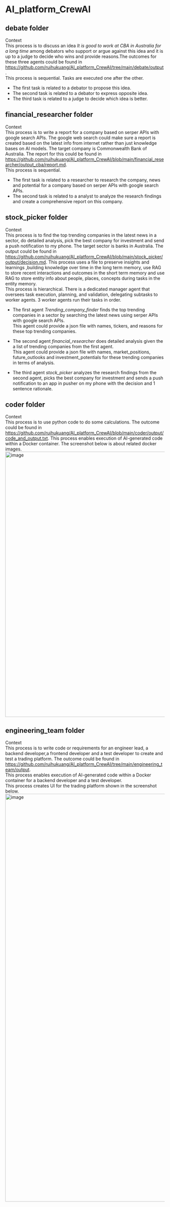 # AI_platform_CrewAI   

## debate folder  
Context    
This process is to discuss an idea *It is good to work at CBA in Australia for a long time* among debators who support or argue against this idea and it is up to a judge to decide who wins and provide reasons.The outcomes for these three agents could be found in https://github.com/ruihukuang/AI_platform_CrewAI/tree/main/debate/output.    
This process is sequential. Tasks are executed one after the other.   
- The first task is related to a debator to propose this idea.  
- The second task is related to a debator to express opposite idea.  
- The third task is related to a judge to decide which idea is better.      

## financial_researcher folder  
Context  
This process is to write a report for a company based on serper APIs with google search APIs. The google web search could make sure a report is created based on the latest info from internet rather than just knowledge bases on AI models. The target company is Commonwealth Bank of Australia. The report for this could be found in https://github.com/ruihukuang/AI_platform_CrewAI/blob/main/financial_researcher/output_cba/report.md.  
This process is sequential.      
- The first task is related to a researcher to research the company, news and potential for a company based on serper APIs with google search APIs.    
- The second task is related to a analyst to analyze the research findings and create a comprehensive report on this company.  

## stock_picker folder    
Context    
This process is to find the top trending companies in the latest news in a sector, do detailed analysis, pick the best company for investment and send a push notification to my phone. The target sector is banks in Australia. The output could be found in https://github.com/ruihukuang/AI_platform_CrewAI/blob/main/stock_picker/output/decision.md. This process uses a file to preserve insights and learnings ,building knowledge over time in the long term memory, use RAG to store recent interactions and outcomes in the short term memory and use RAG to store entity info about people, places, concepts during tasks in the entity memory.   
This process is hierarchical. There is a dedicated manager agent that oversees task execution, planning, and validation, delegating subtasks to worker agents. 3 worker agents run their tasks in order.    
- The first agent *Trending_company_finder* finds the top trending companies in a sector by searching the latest news using serper APIs with google search APIs.  
This agent could provide a json file with names, tickers, and reasons for these top trending companies.    
        
- The second agent *financial_researcher* does detailed analysis given the a list of trending companies from the first agent.    
This agent could provide a json file with names, market_positions, future_outlooks and investment_potentials for these trending companies in terms of analysis.  
  
- The third agent *stock_picker* analyzes the research findings from the second agent, picks the best company for investment and sends a push notification to an app in pusher on my phone with the decision and 1 sentence rationale.  

## coder folder   
Context  
This process is to use python code to do some calculations. The outcome could be found in https://github.com/ruihukuang/AI_platform_CrewAI/blob/main/coder/output/code_and_output.txt. This process enables execution of AI-generated code within a Docker container. The screenshot below is about related docker images.   
<img width="2993" height="836" alt="image" src="https://github.com/user-attachments/assets/9763dec0-7946-40ce-bbbf-e0d6d19ed5f8" />  

## engineering_team folder  
Context  
This process is to write code or requirements for an engineer lead, a backend developer,a frontend developer and a test developer to create and test a trading platform. The outcome could be found in https://github.com/ruihukuang/AI_platform_CrewAI/tree/main/engineering_team/output.  
This process enables execution of AI-generated code within a Docker container for a backend developer and a test developer.   
This process creates UI for the trading platform shown in the screenshot below.  
<img width="2748" height="1285" alt="image" src="https://github.com/user-attachments/assets/a1f7044a-1103-4659-9293-b9c8ca864e96" />  







